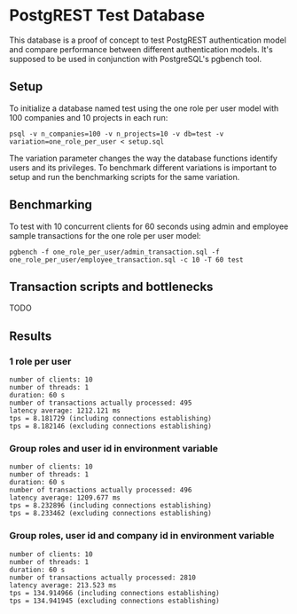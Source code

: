 # PostgREST Test Database

This database is a proof of concept to test PostgREST authentication model and compare performance
between different authentication models.
It's supposed to be used in conjunction with PostgreSQL's pgbench tool.


## Setup

To initialize a database named test using the one role per user model
with 100 companies and 10 projects in each run:
```
psql -v n_companies=100 -v n_projects=10 -v db=test -v variation=one_role_per_user < setup.sql
```

The variation parameter changes the way the database functions identify users and its privileges.
To benchmark different variations is important to setup and run the benchmarking scripts for the same variation.

## Benchmarking

To test with 10 concurrent clients for 60 seconds using admin and employee sample transactions
for the one role per user model:

```
pgbench -f one_role_per_user/admin_transaction.sql -f one_role_per_user/employee_transaction.sql -c 10 -T 60 test
```

## Transaction scripts and bottlenecks

TODO

## Results

### 1 role per user

```
number of clients: 10
number of threads: 1
duration: 60 s
number of transactions actually processed: 495
latency average: 1212.121 ms
tps = 8.181729 (including connections establishing)
tps = 8.182146 (excluding connections establishing)
```

### Group roles and user id in environment variable

```
number of clients: 10
number of threads: 1
duration: 60 s
number of transactions actually processed: 496
latency average: 1209.677 ms
tps = 8.232896 (including connections establishing)
tps = 8.233462 (excluding connections establishing)
```

### Group roles, user id and company id in environment variable

```
number of clients: 10
number of threads: 1
duration: 60 s
number of transactions actually processed: 2810
latency average: 213.523 ms
tps = 134.914966 (including connections establishing)
tps = 134.941945 (excluding connections establishing)
```
